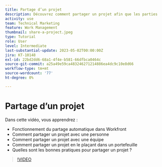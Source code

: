 ```yaml
---
title: Partage d’un projet
description: Découvrez comment partager un projet afin que les parties prenantes et les autres personnes intéressées par le projet puissent avoir une visibilité sur le travail effectué à l’aide de [!DNL  Workfront].
activity: use
team: Technical Marketing
feature: Work Management
thumbnail: share-a-project.jpeg
type: Tutorial
role: User
level: Intermediate
last-substantial-update: 2023-05-02T00:00:00Z
jira: KT-10148
exl-id: 22bd2dd6-68a1-4f4e-b581-66dfbca0464c
source-git-commit: a25a49e59ca483246271214886ea4dc9c10e8d66
workflow-type: tm+mt
source-wordcount: '77'
ht-degree: 0%

---
```


# Partage d’un projet

Dans cette vidéo, vous apprendrez :

* Fonctionnement du partage automatique dans Workfront
* Comment partager un projet avec une personne
* Comment partager un projet avec une équipe
* Comment partager un projet en le plaçant dans un portefeuille
* Quelles sont les bonnes pratiques pour partager un projet ?

>[!VIDEO](https://video.tv.adobe.com/v/3418904/?quality=12&learn=on)
